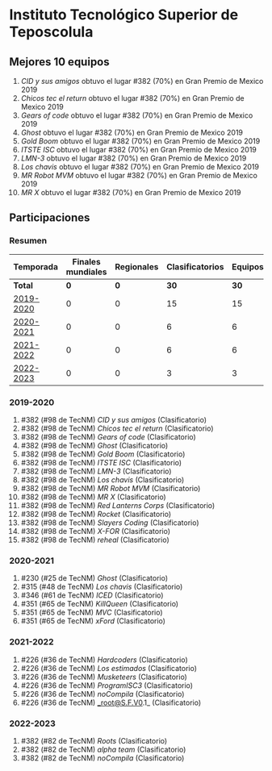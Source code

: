 # Instituto Tecnológico Superior de Teposcolula

## Mejores 10 equipos

1. _CID y sus amigos_ obtuvo el lugar #382 (70%) en Gran Premio de Mexico 2019
1. _Chicos tec el return_ obtuvo el lugar #382 (70%) en Gran Premio de Mexico 2019
1. _Gears of code_ obtuvo el lugar #382 (70%) en Gran Premio de Mexico 2019
1. _Ghost_ obtuvo el lugar #382 (70%) en Gran Premio de Mexico 2019
1. _Gold Boom_ obtuvo el lugar #382 (70%) en Gran Premio de Mexico 2019
1. _ITSTE ISC_ obtuvo el lugar #382 (70%) en Gran Premio de Mexico 2019
1. _LMN-3_ obtuvo el lugar #382 (70%) en Gran Premio de Mexico 2019
1. _Los chavis_ obtuvo el lugar #382 (70%) en Gran Premio de Mexico 2019
1. _MR Robot MVM_ obtuvo el lugar #382 (70%) en Gran Premio de Mexico 2019
1. _MR X_ obtuvo el lugar #382 (70%) en Gran Premio de Mexico 2019

## Participaciones

### Resumen

| Temporada | Finales mundiales | Regionales | Clasificatorios | Equipos |
| --- | --- | --- | --- | --- |
| **Total** | **0** | **0** | **30** | **30** |
| [2019-2020](#2019-2020) | 0 | 0 | 15 | 15 |
| [2020-2021](#2020-2021) | 0 | 0 | 6 | 6 |
| [2021-2022](#2021-2022) | 0 | 0 | 6 | 6 |
| [2022-2023](#2022-2023) | 0 | 0 | 3 | 3 |

### 2019-2020

1. #382 (#98 de TecNM) _CID y sus amigos_ (Clasificatorio)
1. #382 (#98 de TecNM) _Chicos tec el return_ (Clasificatorio)
1. #382 (#98 de TecNM) _Gears of code_ (Clasificatorio)
1. #382 (#98 de TecNM) _Ghost_ (Clasificatorio)
1. #382 (#98 de TecNM) _Gold Boom_ (Clasificatorio)
1. #382 (#98 de TecNM) _ITSTE ISC_ (Clasificatorio)
1. #382 (#98 de TecNM) _LMN-3_ (Clasificatorio)
1. #382 (#98 de TecNM) _Los chavis_ (Clasificatorio)
1. #382 (#98 de TecNM) _MR Robot MVM_ (Clasificatorio)
1. #382 (#98 de TecNM) _MR X_ (Clasificatorio)
1. #382 (#98 de TecNM) _Red Lanterns Corps_ (Clasificatorio)
1. #382 (#98 de TecNM) _Rocket_ (Clasificatorio)
1. #382 (#98 de TecNM) _Slayers Coding_ (Clasificatorio)
1. #382 (#98 de TecNM) _X-FOR_ (Clasificatorio)
1. #382 (#98 de TecNM) _reheal_ (Clasificatorio)

### 2020-2021

1. #230 (#25 de TecNM) _Ghost_ (Clasificatorio)
1. #315 (#48 de TecNM) _Los chavis_ (Clasificatorio)
1. #346 (#61 de TecNM) _ICED_ (Clasificatorio)
1. #351 (#65 de TecNM) _KillQueen_ (Clasificatorio)
1. #351 (#65 de TecNM) _MVC_ (Clasificatorio)
1. #351 (#65 de TecNM) _xFord_ (Clasificatorio)

### 2021-2022

1. #226 (#36 de TecNM) _Hardcoders_ (Clasificatorio)
1. #226 (#36 de TecNM) _Los estimados_ (Clasificatorio)
1. #226 (#36 de TecNM) _Musketeers_ (Clasificatorio)
1. #226 (#36 de TecNM) _ProgramISC3_ (Clasificatorio)
1. #226 (#36 de TecNM) _noCompila_ (Clasificatorio)
1. #226 (#36 de TecNM) _root@S.F.V0.1_ (Clasificatorio)

### 2022-2023

1. #382 (#82 de TecNM) _Roots_ (Clasificatorio)
1. #382 (#82 de TecNM) _alpha team_ (Clasificatorio)
1. #382 (#82 de TecNM) _noCompila_ (Clasificatorio)



